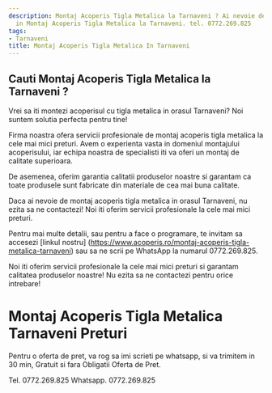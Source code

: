 ```yaml
---
description: Montaj Acoperis Tigla Metalica la Tarnaveni ? Ai nevoie de un profesionist
  in Montaj Acoperis Tigla Metalica la Tarnaveni. tel. 0772.269.825
tags:
- Tarnaveni
title: Montaj Acoperis Tigla Metalica In Tarnaveni
---
```



## Cauti Montaj Acoperis Tigla Metalica la Tarnaveni ?

Vrei sa iti montezi acoperisul cu tigla metalica in orasul Tarnaveni? Noi suntem solutia perfecta pentru tine! 

Firma noastra ofera servicii profesionale de montaj acoperis tigla metalica la cele mai mici preturi. Avem o experienta vasta in domeniul montajului acoperisului, iar echipa noastra de specialisti iti va oferi un montaj de calitate superioara. 

De asemenea, oferim garantia calitatii produselor noastre si garantam ca toate produsele sunt fabricate din materiale de cea mai buna calitate. 

Daca ai nevoie de montaj acoperis tigla metalica in orasul Tarnaveni, nu ezita sa ne contactezi! Noi iti oferim servicii profesionale la cele mai mici preturi. 

Pentru mai multe detalii, sau pentru a face o programare, te invitam sa accesezi [linkul nostru] (https://www.acoperis.ro/montaj-acoperis-tigla-metalica-tarnaveni) sau sa ne scrii pe WhatsApp la numarul 0772.269.825. 

Noi iti oferim servicii profesionale la cele mai mici preturi si garantam calitatea produselor noastre! Nu ezita sa ne contactezi pentru orice intrebare!

# Montaj Acoperis Tigla Metalica Tarnaveni Preturi
Pentru o oferta de pret, va rog sa imi scrieti pe whatsapp, si va trimitem in 30 min, Gratuit si fara Obligatii Oferta de Pret.

Tel. 0772.269.825
Whatsapp. 0772.269.825